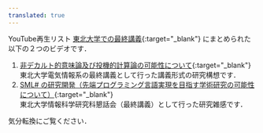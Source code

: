 ```yaml
---
translated: true
---
```

YouTube再生リスト
[東北大学での最終講義](https://www.youtube.com/playlist?list=PLp1bKoc7XHdSfVIiw91iJZ-RVXdV3xtQV){:target="_blank"}
にまとめられた以下の２つのビデオです．

1. [非デカルト的意味論及び投機的計算論の可能性について](https://youtu.be/mXYE0PNW4fQ){:target="_blank"}  
東北大学電気情報系の最終講義として行った講義形式の研究構想です．
2. [SML# の研究開発（先端プログラミング言語実現を目指す学術研究の可能性について）](https://youtu.be/SgEV76ZoAYk){:target="_blank"}  
東北大学情報科学研究科懇話会（最終講義）として行った研究雑感です．


気分転換にご覧ください．




